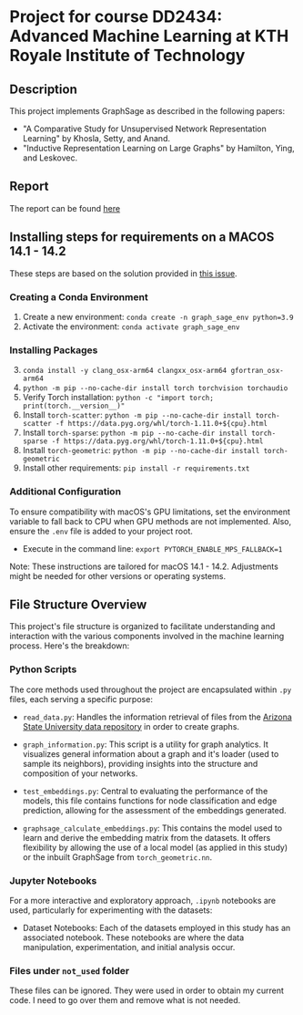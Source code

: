 # Project for course DD2434: Advanced Machine Learning at KTH Royale Institute of Technology

## Description
This project implements GraphSage as described in the following papers:
- "A Comparative Study for Unsupervised Network Representation Learning" by Khosla, Setty, and Anand.
- "Inductive Representation Learning on Large Graphs" by Hamilton, Ying, and Leskovec.

## Report
The report can be found [here](https://drive.google.com/file/d/1wePUhghNVeVb9RQ8IXoM2pxRD2x1co0I/view?usp=drive_link)  

## Installing steps for requirements on a MACOS 14.1 - 14.2 
These steps are based on the solution provided in [this issue](https://github.com/rusty1s/pytorch_scatter/issues/241).

### Creating a Conda Environment
1. Create a new environment: `conda create -n graph_sage_env python=3.9`
2. Activate the environment: `conda activate graph_sage_env`

### Installing Packages
3. `conda install -y clang_osx-arm64 clangxx_osx-arm64 gfortran_osx-arm64`
4. `python -m pip --no-cache-dir install torch torchvision torchaudio`
5. Verify Torch installation: `python -c "import torch; print(torch.__version__)"`
6. Install `torch-scatter`: `python -m pip --no-cache-dir install torch-scatter -f https://data.pyg.org/whl/torch-1.11.0+${cpu}.html`
7. Install `torch-sparse`: `python -m pip --no-cache-dir install torch-sparse -f https://data.pyg.org/whl/torch-1.11.0+${cpu}.html`
8. Install `torch-geometric`: `python -m pip --no-cache-dir install torch-geometric`
9. Install other requirements: `pip install -r requirements.txt`

### Additional Configuration
To ensure compatibility with macOS's GPU limitations, set the environment variable to fall back to CPU when GPU methods are not implemented. Also, ensure the `.env` file is added to your project root.
- Execute in the command line: `export PYTORCH_ENABLE_MPS_FALLBACK=1`

Note: These instructions are tailored for macOS 14.1 - 14.2. Adjustments might be needed for other versions or operating systems.


## File Structure Overview

This project's file structure is organized to facilitate understanding and interaction with the various components involved in the machine learning process. Here's the breakdown:

### Python Scripts
The core methods used throughout the project are encapsulated within `.py` files, each serving a specific purpose:

- `read_data.py`: Handles the information retrieval of files from the [Arizona State University data repository](http://datasets.syr.edu/pages/datasets.html) in order to create graphs. 

- `graph_information.py`: This script is a utility for graph analytics. It visualizes general information about a graph and it's loader (used to sample its neighbors), providing insights into the structure and composition of your networks.

- `test_embeddings.py`: Central to evaluating the performance of the models, this file contains functions for node classification and edge prediction, allowing for the assessment of the embeddings generated.

- `graphsage_calculate_embeddings.py`: This contains the model used to learn and derive the embedding matrix from the datasets. It offers flexibility by allowing the use of a local model (as applied in this study) or the inbuilt GraphSage from `torch_geometric.nn`.

### Jupyter Notebooks
For a more interactive and exploratory approach, `.ipynb` notebooks are used, particularly for experimenting with the datasets:

- Dataset Notebooks: Each of the datasets employed in this study has an associated notebook. These notebooks are where the data manipulation, experimentation, and initial analysis occur. 

### Files under `not_used` folder 
These files can be ignored. They were used in order to obtain my current code. I need to go over them and remove what is not needed. 